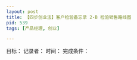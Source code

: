 ```yaml
---
layout: post
title: 【四步创业法】客户检验备忘录 2-B 检验销售路线图
pid: 539
tags: [产品经理, 创业]

---
```


目标：
记录者：
时间：
完成条件：


